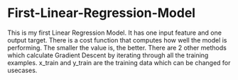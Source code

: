 # First-Linear-Regression-Model
This is my first Linear Regression Model. It has one input feature and one output target. There is a cost function that computes how well the model is performing. The smaller the value is, the better. There are 2 other methods which calculate Gradient Descent by iterating through all the training examples. x_train and y_train are the training data which can be changed for usecases.
